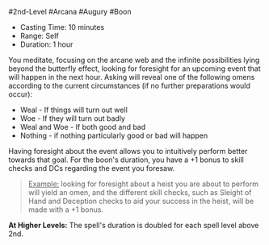 #2nd-Level #Arcana #Augury #Boon 
 
- Casting Time: 10 minutes
- Range: Self
- Duration: 1 hour 

You meditate, focusing on the arcane web and the infinite possibilities lying beyond the butterfly effect, looking for foresight for an upcoming event that will happen in the next hour. Asking will reveal one of the following omens according to the current circumstances (if no further preparations would occur):

- Weal - If things will turn out well
- Woe - If they will turn out badly
- Weal and Woe - If both good and bad
- Nothing - if nothing particularly good or bad will happen

Having foresight about the event allows you to intuitively perform better towards that goal. For the boon's duration, you have a +1 bonus to skill checks and DCs regarding the event you foresaw.
 
><u>Example:</u> looking for foresight about a heist you are about to perform will yield an omen, and the different skill checks, such as Sleight of Hand and Deception checks to aid your success in the heist, will be made with a +1 bonus.
 
**At Higher Levels:** The spell's duration is doubled for each spell level above 2nd.